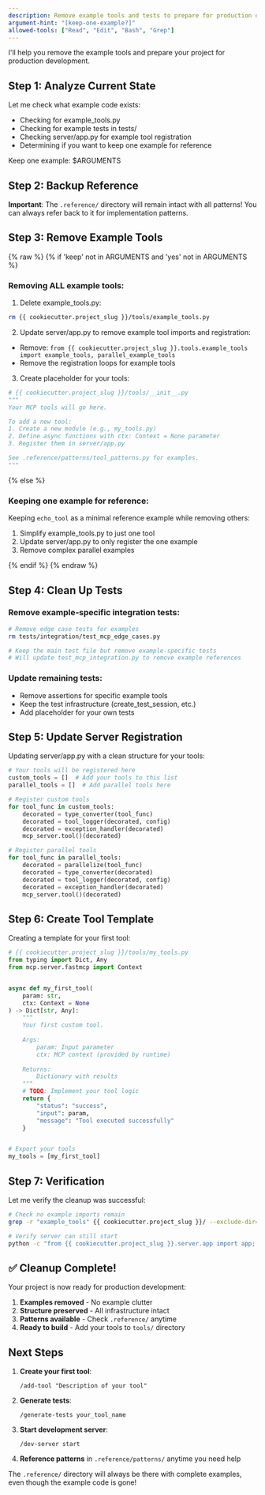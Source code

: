 ```yaml
---
description: Remove example tools and tests to prepare for production development
argument-hint: "[keep-one-example?]"
allowed-tools: ["Read", "Edit", "Bash", "Grep"]
---
```


I'll help you remove the example tools and prepare your project for production development.

## Step 1: Analyze Current State

Let me check what example code exists:

- Checking for example_tools.py
- Checking for example tests in tests/
- Checking server/app.py for example tool registration
- Determining if you want to keep one example for reference

Keep one example: $ARGUMENTS

## Step 2: Backup Reference

**Important**: The `.reference/` directory will remain intact with all patterns!
You can always refer back to it for implementation patterns.

## Step 3: Remove Example Tools

{% raw %}
{% if 'keep' not in ARGUMENTS and 'yes' not in ARGUMENTS %}

### Removing ALL example tools:

1. Delete example_tools.py:
```bash
rm {{ cookiecutter.project_slug }}/tools/example_tools.py
```

2. Update server/app.py to remove example tool imports and registration:
- Remove: `from {{ cookiecutter.project_slug }}.tools.example_tools import example_tools, parallel_example_tools`
- Remove the registration loops for example tools

3. Create placeholder for your tools:
```python
# {{ cookiecutter.project_slug }}/tools/__init__.py
"""
Your MCP tools will go here.

To add a new tool:
1. Create a new module (e.g., my_tools.py)
2. Define async functions with ctx: Context = None parameter
3. Register them in server/app.py

See .reference/patterns/tool_patterns.py for examples.
"""
```

{% else %}

### Keeping one example for reference:

Keeping `echo_tool` as a minimal reference example while removing others:

1. Simplify example_tools.py to just one tool
2. Update server/app.py to only register the one example
3. Remove complex parallel examples

{% endif %}
{% endraw %}

## Step 4: Clean Up Tests

### Remove example-specific integration tests:

```bash
# Remove edge case tests for examples
rm tests/integration/test_mcp_edge_cases.py

# Keep the main test file but remove example-specific tests
# Will update test_mcp_integration.py to remove example references
```

### Update remaining tests:
- Remove assertions for specific example tools
- Keep the test infrastructure (create_test_session, etc.)
- Add placeholder for your own tests

## Step 5: Update Server Registration

Updating server/app.py with a clean structure for your tools:

```python
# Your tools will be registered here
custom_tools = []  # Add your tools to this list
parallel_tools = []  # Add parallel tools here

# Register custom tools
for tool_func in custom_tools:
    decorated = type_converter(tool_func)
    decorated = tool_logger(decorated, config)
    decorated = exception_handler(decorated)
    mcp_server.tool()(decorated)

# Register parallel tools
for tool_func in parallel_tools:
    decorated = parallelize(tool_func)
    decorated = type_converter(decorated)
    decorated = tool_logger(decorated, config)
    decorated = exception_handler(decorated)
    mcp_server.tool()(decorated)
```

## Step 6: Create Tool Template

Creating a template for your first tool:

```python
# {{ cookiecutter.project_slug }}/tools/my_tools.py
from typing import Dict, Any
from mcp.server.fastmcp import Context


async def my_first_tool(
    param: str,
    ctx: Context = None
) -> Dict[str, Any]:
    """
    Your first custom tool.
    
    Args:
        param: Input parameter
        ctx: MCP context (provided by runtime)
    
    Returns:
        Dictionary with results
    """
    # TODO: Implement your tool logic
    return {
        "status": "success",
        "input": param,
        "message": "Tool executed successfully"
    }


# Export your tools
my_tools = [my_first_tool]
```

## Step 7: Verification

Let me verify the cleanup was successful:

```bash
# Check no example imports remain
grep -r "example_tools" {{ cookiecutter.project_slug }}/ --exclude-dir=.reference

# Verify server can still start
python -c "from {{ cookiecutter.project_slug }}.server.app import app; print('✓ Server imports successfully')"
```

## ✅ Cleanup Complete!

Your project is now ready for production development:

1. **Examples removed** - No example clutter
2. **Structure preserved** - All infrastructure intact
3. **Patterns available** - Check `.reference/` anytime
4. **Ready to build** - Add your tools to `tools/` directory

## Next Steps

1. **Create your first tool**:
   ```
   /add-tool "Description of your tool"
   ```

2. **Generate tests**:
   ```
   /generate-tests your_tool_name
   ```

3. **Start development server**:
   ```
   /dev-server start
   ```

4. **Reference patterns** in `.reference/patterns/` anytime you need help

The `.reference/` directory will always be there with complete examples, even though the example code is gone!